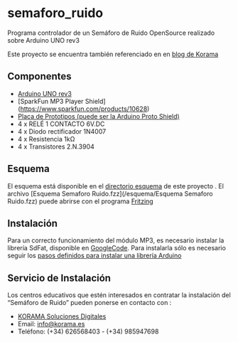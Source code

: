 semaforo_ruido
==============

Programa controlador de un Semáforo de Ruido OpenSource realizado sobre Arduino UNO rev3

Este proyecto se encuentra también referenciado en en [blog de Korama](http://www.korama.es/blog/semaforo-de-ruido-open-source/)

Componentes
-----------
* [Arduino UNO rev3](http://arduino.cc/en/Main/arduinoBoardUno)
* [SparkFun MP3 Player Shield] (https://www.sparkfun.com/products/10628)
* [Placa de Prototipos (puede ser la Arduino Proto Shield) ](http://arduino.cc/en/Main/ArduinoProtoShield)
* 4 x RELÉ 1 CONTACTO 6V.DC
* 4 x Diodo rectificador 1N4007
* 4 x Resistencia 1kΩ
* 4 x Transistores  2.N.3904

Esquema
-------
El esquema está disponible en el [directorio esquema](/esquema/) de este proyecto . El archivo [Esquema Semaforo Ruido.fzz](/esquema/Esquema Semaforo Ruido.fzz) puede abrirse con el programa [Fritzing](http://fritzing.org/)

Instalación 
-----------
Para un correcto funcionamiento del módulo MP3, es necesario instalar la librería SdFat, disponible en [GoogleCode](http://code.google.com/p/sdfatlib/). Para instalarla sólo es necesario seguir los [pasos definidos para instalar una librería Arduino](http://arduino.cc/es/Reference/Libraries)

Servicio de Instalación
-----------------------
Los centros educativos que estén interesados en contratar la instalación del “Semáforo de Ruido” pueden ponerse en contacto con :
* [KORAMA Soluciones Digitales](http://korama.es)
* Email: info@korama.es
* Teléfono:  (+34) 626568403 - (+34) 985947698

